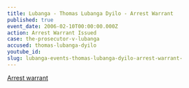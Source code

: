 ```yaml
---
title: Lubanga - Thomas Lubanga Dyilo - Arrest Warrant
published: true
event_date: 2006-02-10T00:00:00.000Z
action: Arrest Warrant Issued
case: the-prosecutor-v-lubanga
accused: thomas-lubanga-dyilo
youtube_id:
slug: lubanga-events-thomas-lubanga-dyilo-arrest-warrant-
---
```



[Arrest warrant](http://www.icc-cpi.int/iccdocs/doc/doc236258.pdf)